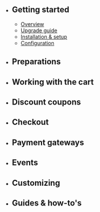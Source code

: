 - ## Getting started
    - [Overview](/{{version}}/overview)
    - [Upgrade guide](/{{version}}/upgrade-guide)
    - [Installation & setup](/{{version}}/installation)
    - [Configuration](/{{version}}/configuration)
- ## Preparations
    <!-- - [Shoppable models](/{{version}}/preparations/models) -->
- ## Working with the cart
    <!-- - [Cart details](/{{version}}/cart/summary)
    - [Adding items](/{{version}}/cart/adding-items)
    - [Updating items](/{{version}}/cart/updating-items)
    - [Deleting items](/{{version}}/cart/deleting-items)
    - [Clearing the cart](/{{version}}/cart/clearing-the-cart) -->
- ## Discount coupons
    <!-- - [Applying a coupon](/{{version}}/discounts/apply)
    - [Validating a coupon](/{{version}}/discounts/validation) -->
- ## Checkout
    <!-- - [Overview](/{{version}}/checkout/overview)
    - [Paying](/{{version}}/checkout/paying)
    - [Order receipt](/{{version}}/checkout/receipt) -->
- ## Payment gateways
    <!-- - [Stripe](/{{version}}/gateways/stripe) -->
- ## Events
    <!-- - [Full list of events](/{{version}}/events/list) -->
- ## Customizing
    <!-- - [Order models](/{{version}}/customization/models)
    - [Money formatting](/{{version}}/customization/money-formatter) -->
- ## Guides & how-to's
    <!-- - [Add shipping options](https://medium.com/@mattias_56969/laravel-shopr-how-to-add-shipping-to-your-checkout-49ba3723657e?sk=9367a086352c1ee1199557bdf35ab342) -->
